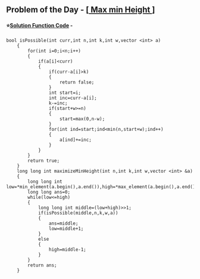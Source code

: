 ## Problem of the Day - [<a href="https://practice.geeksforgeeks.org/problems/899540d741547e2d75d1c5c03a4161ab53affd13/1"> Max min Height </a>]


#### ⭐<ins>Solution Function Code</ins> -

    bool isPossible(int curr,int n,int k,int w,vector <int> a)
        {
            for(int i=0;i<n;i++)
            {
                if(a[i]<curr)
                {
                    if(curr-a[i]>k)
                    {
                        return false;
                    }
                    int start=i;
                    int inc=curr-a[i];
                    k-=inc;
                    if(start+w>=n)
                    {
                        start=max(0,n-w);
                    }
                    for(int ind=start;ind<min(n,start+w);ind++)
                    {
                        a[ind]+=inc;
                    }
                }
            }
            return true;
        }
        long long int maximizeMinHeight(int n,int k,int w,vector <int> &a)
        {
            long long int low=*min_element(a.begin(),a.end()),high=*max_element(a.begin(),a.end())+k;
            long long ans=0;
            while(low<=high)
            {
                long long int middle=(low+high)>>1;
                if(isPossible(middle,n,k,w,a))
                {
                    ans=middle;
                    low=middle+1;
                }
                else
                {
                    high=middle-1;
                }
            }
            return ans;            
        }
